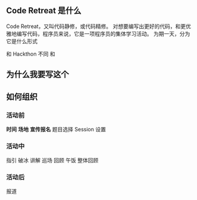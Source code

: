 ## Code Retreat 是什么
Code Retreat，又叫代码静修，或代码精修。
对想要编写出更好的代码，和更优雅地编写代码，程序员来说，它是一项程序员的集体学习活动。
为期一天，分为
它是什么形式

和 Hackthon 不同
和
## 为什么我要写这个
## 如何组织
### 活动前
**时间**
**场地**
**宣传报名**
题目选择
Session 设置

### 活动中
指引
破冰
讲解
巡场
回顾
午饭
整体回顾

### 活动后
报道
